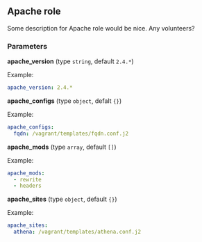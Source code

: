 ## Apache role

Some description for Apache role would be nice. Any volunteers?

### Parameters

**apache_version** (type `string`, default `2.4.*`)

Example:
```yaml
apache_version: 2.4.*
```

**apache_configs** (type `object`, defalt `{}`)

Example:
```yaml
apache_configs:
  fqdn: /vagrant/templates/fqdn.conf.j2
```

**apache_mods** (type `array`, default `[]`)

Example:
```yaml
apache_mods:
  - rewrite
  - headers
```

**apache_sites** (type `object`, default `{}`)

Example:
```yaml
apache_sites:
  athena: /vagrant/templates/athena.conf.j2
```